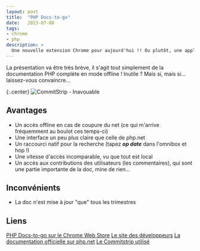 ```yaml
---
layout: post
title:  "PHP Docs-to-go"
date:   2013-07-08
tags:
- chrome
- php
description: >
  Une nouvelle extension Chrome pour aujourd'hui !! Ou plutôt, une application : PHP Docs-to-go
---
```


La présentation va être très brève, il s'agit tout simplement de la documentation PHP complète en mode offline ! Inutile ? Mais si, mais si... laissez-vous convaincre...

{:.center}
![CommitStrip - Inavouable](https://www.commitstrip.com/wp-content/uploads/2013/06/Strips-MkTime-550-final.jpg)

## Avantages

* Un accès offline en cas de coupure du net (ce qui m'arrive fréquemment au boulot ces temps-ci)
* Une interface un peu plus claire que celle de php.net
* Un raccourci natif pour la recherche (tapez ***op date*** dans l'omnibox et hop !)
* Une vitesse d'accès incomparable, vu que tout est local
* Un accès aux contributions des utilisateurs (les commentaires), qui sont une partie importante de la doc, mine de rien...

## Inconvénients

* La doc n'est mise à jour "que" tous les trimestres

## Liens
[PHP Docs-to-go sur le Chrome Web Store](https://chrome.google.com/webstore/detail/php-docs-to-go/mlilmganaobieaclflbciblffhaagnip)
[Le site des développeurs](https://securebucket.com/)
[La documentation officielle sur php.net](https://www.php.net/manual/fr/index.php)
[Le Commitstrip utilisé](https://www.commitstrip.com/fr/2013/06/20/inavouable/)